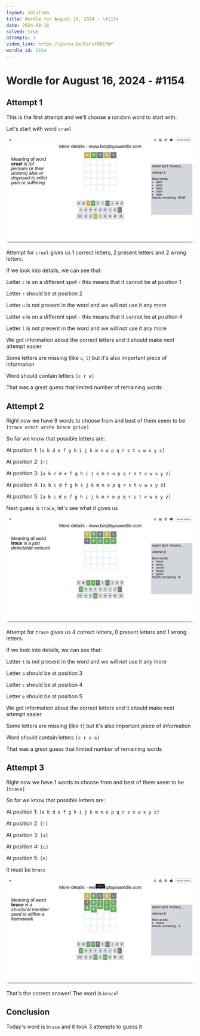 ```yaml
---
layout: solution
title: Wordle for August 16, 2024 - \#1154
date: 2024-08-16
solved: true
attempts: 3
video_link: https://youtu.be/GsFvf80EPWY
wordle_id: 1154
---
```


# Wordle for August 16, 2024 - \#1154

## Attempt 1

This is the first attempt and we'll choose a random word to start with.

Let's start with word `cruel`

![Attempt 1](2024-08-16/attempt-1.png)

Attempt for `cruel` gives us 1 correct letters, 2 present letters and 2 wrong letters.

If we look into details, we can see that:

Letter `c` is on a different spot - this means that it cannot be at position 1

Letter `r` should be at position 2

Letter `u` is not present in the word and we will not use it any more

Letter `e` is on a different spot - this means that it cannot be at position 4

Letter `l` is not present in the word and we will not use it any more

We got information about the correct letters and it should make next attempt easier

Some letters are missing (like `u`, `l`) but it's also important piece of information

Word should contain letters `[c r e]`

That was a great guess that limited number of remaining words



## Attempt 2

Right now we have 9 words to choose from and best of them seem to be `[trace erect arche brace grice]`

So far we know that possible letters are:

At position 1: `[a b d e f g h i j k m n o p q r s t v w x y z]`

At position 2: `[r]`

At position 3: `[a b c d e f g h i j k m n o p q r s t v w x y z]`

At position 4: `[a b c d f g h i j k m n o p q r s t v w x y z]`

At position 5: `[a b c d e f g h i j k m n o p q r s t v w x y z]`

Next guess is `trace`, let's see what it gives us

![Attempt 2](2024-08-16/attempt-2.png)

Attempt for `trace` gives us 4 correct letters, 0 present letters and 1 wrong letters.

If we look into details, we can see that:

Letter `t` is not present in the word and we will not use it any more

Letter `a` should be at position 3

Letter `c` should be at position 4

Letter `e` should be at position 5

We got information about the correct letters and it should make next attempt easier

Some letters are missing (like `t`) but it's also important piece of information

Word should contain letters `[c r e a]`

That was a great guess that limited number of remaining words



## Attempt 3

Right now we have 1 words to choose from and best of them seem to be `[brace]`

So far we know that possible letters are:

At position 1: `[a b d e f g h i j k m n o p q r s v w x y z]`

At position 2: `[r]`

At position 3: `[a]`

At position 4: `[c]`

At position 5: `[e]`

It must be `brace`

![Attempt 3](2024-08-16/attempt-3.png)

That's the correct answer! The word is `brace`!

## Conclusion

Today's word is `brace` and it took 3 attempts to guess it


